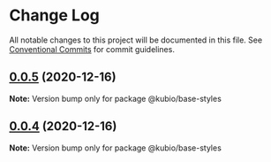 # Change Log

All notable changes to this project will be documented in this file.
See [Conventional Commits](https://conventionalcommits.org) for commit guidelines.

## [0.0.5](https://github.com/extendthemes/gutentag/compare/v0.0.4...v0.0.5) (2020-12-16)

**Note:** Version bump only for package @kubio/base-styles





## [0.0.4](https://github.com/extendthemes/gutentag/compare/v0.0.2...v0.0.4) (2020-12-16)

**Note:** Version bump only for package @kubio/base-styles
